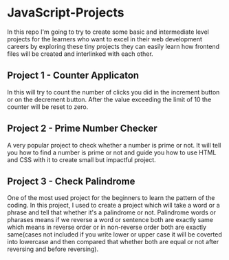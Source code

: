 # JavaScript-Projects

In this repo I'm going to try to create some basic and intermediate level projects for the learners who want to excel in their web development careers by exploring these tiny projects they can easily learn how frontend files will be created and interlinked with each other.

## Project 1 - Counter Applicaton

In this will try to count the number of clicks you did in the increment button or on the decrement button. After the value exceeding the limit of 10 the counter will be reset to zero.

## Project 2 - Prime Number Checker

A very popular project to check whether a number is prime or not. It will tell you how to find a number is prime or not and guide you how to use HTML and CSS with it to create small but impactful project.

## Project 3 - Check Palindrome

One of the most used project for the beginners to learn the pattern of the coding. In this project, I used to create a project which will take a word or a phrase and tell that whether it's a palindrome or not. Palindrome words or pharases means if we reverse a word or sentence both are exactly same which means in reverse order or in non-reverse order both are exactly same(cases not included if you write lower or upper case it will be coverted into lowercase and then compared that whether both are equal or not after reversing and before reversing).
